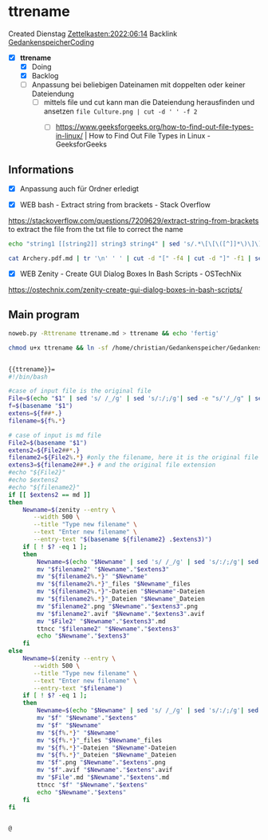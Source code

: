 # ttrename
Created Dienstag [Zettelkasten:2022:06:14]()
Backlink [GedankenspeicherCoding](../GedankenspeicherCoding.md)

- [X] **ttrename**
    - [X] Doing
    - [X] Backlog
	- [ ] Anpassung bei beliebigen Dateinamen mit doppelten oder keiner Dateiendung
		- [ ] mittels file und cut kann man die Dateiendung herausfinden und ansetzen ``file Culture.png | cut -d ' ' -f 2``
            - [ ] https://www.geeksforgeeks.org/how-to-find-out-file-types-in-linux/ | How to Find Out File Types in Linux - GeeksforGeeks


## Informations

- [X] Anpassung auch für Ordner erledigt



- [X] WEB bash - Extract string from brackets - Stack Overflow

https://stackoverflow.com/questions/7209629/extract-string-from-brackets
to extract the file from the txt file to correct the name
```bash
echo "string1 [[string2]] string3 string4" | sed 's/.*\[\[\([^]]*\)\]\].*/\1/g'
```

```bash
cat Archery.pdf.md | tr '\n' ' ' | cut -d "[" -f4 | cut -d "]" -f1 | sed "s/..\///g"
```


- [X] WEB Zenity - Create GUI Dialog Boxes In Bash Scripts - OSTechNix

https://ostechnix.com/zenity-create-gui-dialog-boxes-in-bash-scripts/


## Main program

```bash
noweb.py -Rttrename ttrename.md > ttrename && echo 'fertig'
```

```bash
chmod u+x ttrename && ln -sf /home/christian/Gedankenspeicher/Gedankenspeicherwiki/Zettelkasten/Gedankenwanderung/Programme/ttrename ~/.local/bin/ttrename && echo 'fertig'
```

```bash

{{ttrename}}=
#!/bin/bash

#case of input file is the original file
File=$(echo "$1" | sed 's/ /_/g' | sed 's/:/;/g'| sed -e "s/'/_/g" | sed 's/\"//g')
f=$(basename "$1")
extens=${f##*.}
filename=${f%.*}

# case of input is md file
File2=$(basename "$1")
extens2=${File2##*.}
filename2=${File2%.*} #only the filename, here it is the original file
extens3=${filename2##*.} # and the original file extension
#echo "${File2}"
#echo $extens2
#echo "${filename2}"
if [[ $extens2 == md ]]
then
	Newname=$(zenity --entry \
       --width 500 \
       --title "Type new filename" \
       --text "Enter new filename" \
       --entry-text "$(basename ${filename2} .$extens3)")
    if [ ! $? -eq 1 ];
    then
        Newname=$(echo "$Newname" | sed 's/ /_/g' | sed 's/:/;/g'| sed -e "s/'/_/g" | sed 's/\"//g')
        mv "$filename2" "$Newname"."$extens3"
        mv "${filename2%.*}" "$Newname"
        mv "${filename2%.*}"_files "$Newname"_files
        mv "${filename2%.*}"-Dateien "$Newname"-Dateien
        mv "${filename2%.*}"_Dateien "$Newname"_Dateien
        mv "$filename2".png "$Newname"."$extens3".png
        mv "$filename2".avif "$Newname"."$extens3".avif
        mv "$File2" "$Newname"."$extens3".md
        ttncc "$filename2" "$Newname"."$extens3"
        echo "$Newname"."$extens3"
    fi
else 
	Newname=$(zenity --entry \
       --width 500 \
       --title "Type new filename" \
       --text "Enter new filename" \
       --entry-text "$filename")
    if [ ! $? -eq 1 ];
    then
        Newname=$(echo "$Newname" | sed 's/ /_/g' | sed 's/:/;/g'| sed -e "s/'/_/g" | sed 's/\"//g')
        mv "$f" "$Newname"."$extens"
        mv "$f" "$Newname"
        mv "${f%.*}" "$Newname"
        mv "${f%.*}"_files "$Newname"_files
        mv "${f%.*}"-Dateien "$Newname"-Dateien
        mv "${f%.*}"_Dateien "$Newname"_Dateien
        mv "$f".png "$Newname"."$extens".png
        mv "$f".avif "$Newname"."$extens".avif
        mv "$File".md "$Newname"."$extens".md
        ttncc "$f" "$Newname"."$extens"
        echo "$Newname"."$extens"
    fi
fi


@
```

